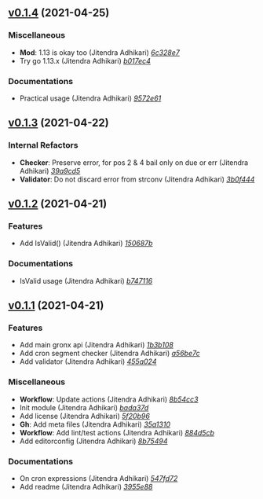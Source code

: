 ## [v0.1.4](https://github.com/adhocore/gronx/releases/tag/v0.1.4) (2021-04-25)

### Miscellaneous
- **Mod**: 1.13 is okay too (Jitendra Adhikari) [_6c328e7_](https://github.com/adhocore/gronx/commit/6c328e7)
- Try go 1.13.x (Jitendra Adhikari) [_b017ec4_](https://github.com/adhocore/gronx/commit/b017ec4)

### Documentations
- Practical usage (Jitendra Adhikari) [_9572e61_](https://github.com/adhocore/gronx/commit/9572e61)


## [v0.1.3](https://github.com/adhocore/gronx/releases/tag/v0.1.3) (2021-04-22)

### Internal Refactors
- **Checker**: Preserve error, for pos 2 & 4 bail only on due or err (Jitendra Adhikari) [_39a9cd5_](https://github.com/adhocore/gronx/commit/39a9cd5)
- **Validator**: Do not discard error from strconv (Jitendra Adhikari) [_3b0f444_](https://github.com/adhocore/gronx/commit/3b0f444)


## [v0.1.2](https://github.com/adhocore/gronx/releases/tag/v0.1.2) (2021-04-21)

### Features
- Add IsValid() (Jitendra Adhikari) [_150687b_](https://github.com/adhocore/gronx/commit/150687b)

### Documentations
- IsValid usage (Jitendra Adhikari) [_b747116_](https://github.com/adhocore/gronx/commit/b747116)


## [v0.1.1](https://github.com/adhocore/gronx/releases/tag/v0.1.1) (2021-04-21)

### Features
- Add main gronx api (Jitendra Adhikari) [_1b3b108_](https://github.com/adhocore/gronx/commit/1b3b108)
- Add cron segment checker (Jitendra Adhikari) [_a56be7c_](https://github.com/adhocore/gronx/commit/a56be7c)
- Add validator (Jitendra Adhikari) [_455a024_](https://github.com/adhocore/gronx/commit/455a024)

### Miscellaneous
- **Workflow**: Update actions (Jitendra Adhikari) [_8b54cc3_](https://github.com/adhocore/gronx/commit/8b54cc3)
- Init module (Jitendra Adhikari) [_bada37d_](https://github.com/adhocore/gronx/commit/bada37d)
- Add license (Jitendra Adhikari) [_5f20b96_](https://github.com/adhocore/gronx/commit/5f20b96)
- **Gh**: Add meta files (Jitendra Adhikari) [_35a1310_](https://github.com/adhocore/gronx/commit/35a1310)
- **Workflow**: Add lint/test actions (Jitendra Adhikari) [_884d5cb_](https://github.com/adhocore/gronx/commit/884d5cb)
- Add editorconfig (Jitendra Adhikari) [_8b75494_](https://github.com/adhocore/gronx/commit/8b75494)

### Documentations
- On cron expressions (Jitendra Adhikari) [_547fd72_](https://github.com/adhocore/gronx/commit/547fd72)
- Add readme (Jitendra Adhikari) [_3955e88_](https://github.com/adhocore/gronx/commit/3955e88)
